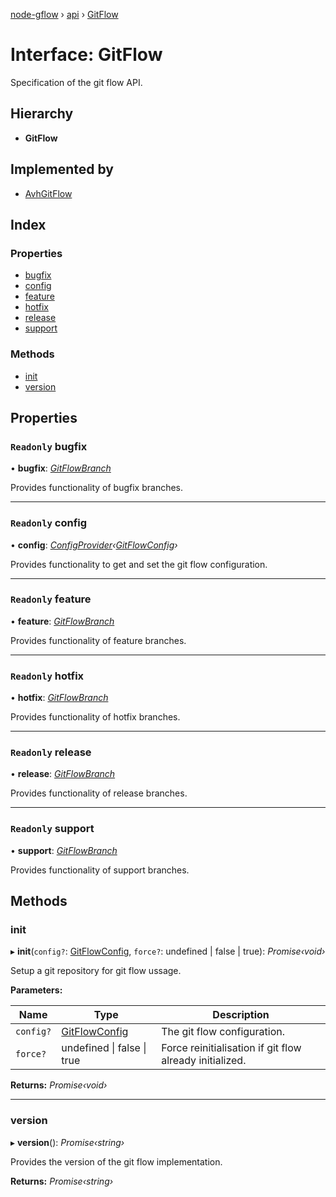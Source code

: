 [node-gflow](../README.md) › [api](../modules/api.md) › [GitFlow](api.gitflow.md)

# Interface: GitFlow

Specification of the git flow API.

## Hierarchy

* **GitFlow**

## Implemented by

* [AvhGitFlow](../classes/avh.avhgitflow.md)

## Index

### Properties

* [bugfix](api.gitflow.md#readonly-bugfix)
* [config](api.gitflow.md#readonly-config)
* [feature](api.gitflow.md#readonly-feature)
* [hotfix](api.gitflow.md#readonly-hotfix)
* [release](api.gitflow.md#readonly-release)
* [support](api.gitflow.md#readonly-support)

### Methods

* [init](api.gitflow.md#init)
* [version](api.gitflow.md#version)

## Properties

### `Readonly` bugfix

• **bugfix**: *[GitFlowBranch](api.gitflowbranch.md)*

Provides functionality of bugfix branches.

___

### `Readonly` config

• **config**: *[ConfigProvider](api.configprovider.md)‹[GitFlowConfig](api.gitflowconfig.md)›*

Provides functionality to get and set the git flow configuration.

___

### `Readonly` feature

• **feature**: *[GitFlowBranch](api.gitflowbranch.md)*

Provides functionality of feature branches.

___

### `Readonly` hotfix

• **hotfix**: *[GitFlowBranch](api.gitflowbranch.md)*

Provides functionality of hotfix branches.

___

### `Readonly` release

• **release**: *[GitFlowBranch](api.gitflowbranch.md)*

Provides functionality of release branches.

___

### `Readonly` support

• **support**: *[GitFlowBranch](api.gitflowbranch.md)*

Provides functionality of support branches.

## Methods

###  init

▸ **init**(`config?`: [GitFlowConfig](api.gitflowconfig.md), `force?`: undefined | false | true): *Promise‹void›*

Setup a git repository for git flow ussage.

**Parameters:**

Name | Type | Description |
------ | ------ | ------ |
`config?` | [GitFlowConfig](api.gitflowconfig.md) | The git flow configuration. |
`force?` | undefined &#124; false &#124; true | Force reinitialisation if git flow already initialized.  |

**Returns:** *Promise‹void›*

___

###  version

▸ **version**(): *Promise‹string›*

Provides the version of the git flow implementation.

**Returns:** *Promise‹string›*
